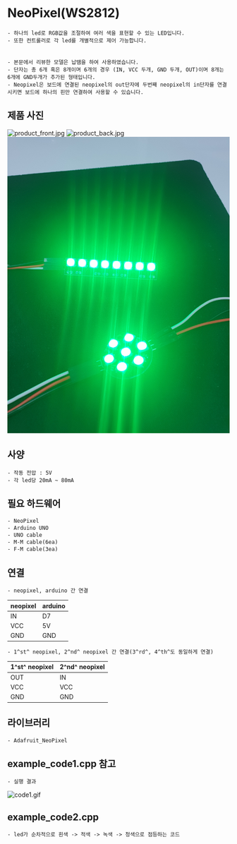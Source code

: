 ﻿# NeoPixel(WS2812)	﻿
	- 하나의 led로 RGB값을 조절하여 여러 색을 표현할 수 있는 LED입니다.
	- 또한 컨트롤러로 각 led를 개별적으로 제어 가능합니다.


	- 본문에서 리뷰한 모델은 납땜을 하여 사용하였습니다.
	- 단자는 총 6개 혹은 8개이며 6개의 경우 (IN, VCC 두개, GND 두개, OUT)이며 8개는 6개에 GND두개가 추가된 형태입니다.	
	- Neopixel은 보드에 연결된 neopixel의 out단자에 두번째 neopixel의 in단자를 연결시키면 보드에 하나의 핀만 연결하여 사용할 수 있습니다.

## 제품 사진
![product_front.jpg](./img/product_front.jpg)
![product_back.jpg](./img/product_back.jpg)
![product_light.jpg](./img/product_light.jpg)

## 사양﻿
	- 작동 전압 : 5V
	- 각 led당 20mA ~ 80mA﻿

## 필요 하드웨어﻿
	- NeoPixel
	- Arduino UNO
	- UNO cable
	- M-M cable(6ea)
	- F-M cable(3ea)

## 연결
	- neopixel, arduino 간 연결

|neopixel|arduino|
|--|--|
|IN|D7|
|VCC|5V|
|GND|GND|

	- 1^st^ neopixel, 2^nd^ neopixel 간 연결(3^rd^, 4^th^도 동일하게 연결)

|1^st^ neopixel|2^nd^ neopixel|
|--|--|
|OUT|IN|
|VCC|VCC|
|GND|GND|

## 라이브러리
	- ﻿Adafruit_NeoPixel

## example_code1.cpp 참고
	- 실행 결과
![code1.gif](./img/code1.gif)

## example_code2.cpp
	- led가 순차적으로 흰색 -> 적색 -> 녹색 -> 청색으로 점등하는 코드